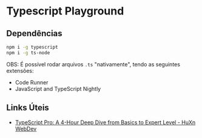 # Typescript Playground

## Dependências
```bash
npm i -g typescript
npm i -g ts-node
```

OBS: É possível rodar arquivos `.ts` "nativamente", tendo as seguintes extensões:

- Code Runner
- JavaScript and TypeScript Nightly

## Links Úteis

- [TypeScript Pro: A 4-Hour Deep Dive from Basics to Expert Level - HuXn WebDev](https://www.youtube.com/watch?v=zeCDuo74uzA)
